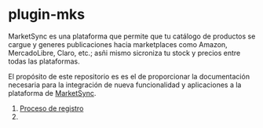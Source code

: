 # plugin-mks

MarketSync es una plataforma que permite que tu catálogo de productos se cargue y generes publicaciones hacia marketplaces como Amazon, MercadoLibre, Claro, etc.; asñi mismo sicroniza tu stock y precios entre todas las plataformas.


El propósito de este repositorio es es el de proporcionar la documentación necesaria para la integración de nueva funcionalidad y aplicaciones  a la plataforma de [MarketSync](https://marketsync.mx).

1. [Proceso de registro](docs/registro.md)
2. 

